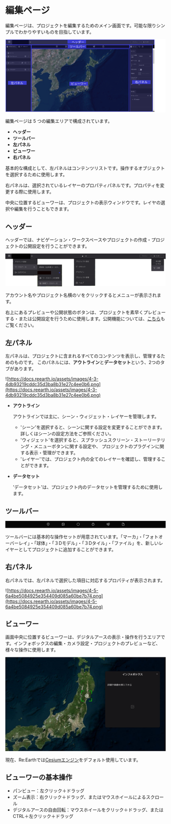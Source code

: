 # 編集ページ

編集ページは、プロジェクトを編集するためのメイン画面です。可能な限りシンプルでわかりやすいものを目指しています。

![Group 13.png](%E7%B7%A8%E9%9B%86%E3%83%98%E3%82%9A%E3%83%BC%E3%82%B7%E3%82%99%2040a855f51a4b4215ae527bf83f49c55e/Group_13.png)

編集ページは 5 つの編集エリアで構成されています。

- **ヘッダー**
- **ツールバー**
- **左パネル**
- **ビューワー**
- **右パネル**

基本的な構成として、左パネルはコンテンツリストです。操作するオブジェクトを選択するために使用します。

右パネルは、選択されているレイヤーのプロパティパネルです。プロパティを変更する際に使用します。

中央に位置するビューワーは、プロジェクトの表示ウィンドウです。レイヤの選択や編集を行うこともできます。

## ヘッダー

ヘッダーでは、ナビゲーション・ワークスペースやプロジェクトの作成・プロジェクトの公開設定を行うことができます。

![Group 16.png](%E7%B7%A8%E9%9B%86%E3%83%98%E3%82%9A%E3%83%BC%E3%82%B7%E3%82%99%2040a855f51a4b4215ae527bf83f49c55e/Group_16.png)

アカウント名やプロジェクト名横の∨をクリックするとメニューが表示されます。

右上にあるプレビューや公開状態のボタンは、プロジェクトを素早くプレビューする・または公開設定を行うために使用します。公開機能については、[こちら](https://github.com/CS-eukarya/User-Manual-Japanese-/blob/ReEarth%E3%81%AE%E5%9F%BA%E6%9C%AC%E6%A7%8B%E6%88%90/%E3%83%97%E3%83%AD%E3%82%B8%E3%82%A7%E3%82%AF%E3%83%88%E3%81%AE%E5%85%AC%E9%96%8B.md)もご覧ください。

## 左パネル

左パネルは、プロジェクトに含まれるすべてのコンテンツを表示し、管理するためのものです。 このパネルには、**アウトライン**と**データセット**という、2つのタブがあります。

![https://docs.reearth.io/assets/images/4-3-4db93219cddc35d3ba8b31e27c4ee0b6.png](https://docs.reearth.io/assets/images/4-3-4db93219cddc35d3ba8b31e27c4ee0b6.png)

- **アウトライン**
    
    アウトラインでは主に、シーン・ウィジェット・レイヤーを管理します。
    
    - 'シーン'を選択すると、シーンに関する設定を変更することができます。詳しくはシーンの設定方法をご参照ください。
    - 'ウィジェット'を選択すると、スプラッシュスクリーン・ストーリーテリング・メニューボタンに関する設定や、 プロジェクトのプラグインに関する表示・管理ができます。
    - 'レイヤー'では、プロジェクト内の全てのレイヤーを確認し、管理することができます。
- **データセット**
    
    'データセット'は、プロジェクト内のデータセットを管理するために使用します。
    

## ツールバー

![2023-02-25_01h44_47.png](%E7%B7%A8%E9%9B%86%E3%83%98%E3%82%9A%E3%83%BC%E3%82%B7%E3%82%99%2040a855f51a4b4215ae527bf83f49c55e/2023-02-25_01h44_47.png)


ツールバーには基本的な操作セットが用意されています。「マーカ」・「フォトオーバーレイ」・「球体」・「３Dモデル」・「３Dタイル」・「ファイル」を、新しいレイヤーとしてプロジェクトに追加することができます。

## 右パネル

右パネルでは、左パネルで選択した項目に対応するプロパティが表示されます。

![https://docs.reearth.io/assets/images/4-5-6a4be5084925e354409d085a60be7b74.png](https://docs.reearth.io/assets/images/4-5-6a4be5084925e354409d085a60be7b74.png)

## ビューワー

画面中央に位置するビューワーは、デジタルアースの表示・操作を行うエリアです。インフォボックスの編集・カメラ設定・プロジェクトのプレビューなど、様々な操作に使用します。

![2023-02-24_00h00_46 1.png](%E7%B7%A8%E9%9B%86%E3%83%98%E3%82%9A%E3%83%BC%E3%82%B7%E3%82%99%2040a855f51a4b4215ae527bf83f49c55e/2023-02-24_00h00_46_1.png)

現在、Re:Earthでは[Cesiumエンジン](https://cesium.com/platform/cesiumjs/)をデフォルト使用しています。

## ビューワーの基本操作[](https://docs.reearth.io/ja/user-manual/getting-started/understanding-reearth-ui/editor#%E3%83%93%E3%83%A5%E3%83%BC%E3%83%AF%E3%83%BC%E3%81%AE%E5%9F%BA%E6%9C%AC%E6%93%8D%E4%BD%9C)

- パンビュー：左クリック＋ドラッグ
- ズーム表示：右クリック＋ドラッグ、またはマウスホイールによるスクロール
- デジタルアースの自由回転：マウスホイールをクリック＋ドラッグ、またはCTRL＋左クリック＋ドラッグ
